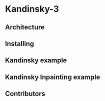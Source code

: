 # Kandinsky-3

## Architecture

## Installing

## Kandinsky example

## Kandinsky Inpainting example

## Contributors